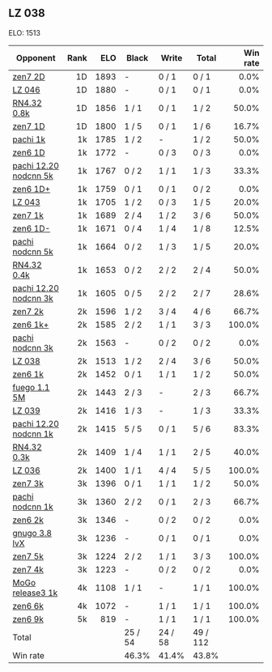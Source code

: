 ## LZ 038 ##

ELO: 1513

Opponent | Rank | ELO | Black | Write | Total | Win rate
---------|-----:|----:|-------|-------|-------|-------:
[zen7 2D](zen7%202D.md) | 1D | 1893 | - | 0 / 1 | 0 / 1 | 0.0%
[LZ 046](LZ%20046.md) | 1D | 1880 | - | 0 / 1 | 0 / 1 | 0.0%
[RN4.32 0.8k](RN4.32%200.8k.md) | 1D | 1856 | 1 / 1 | 0 / 1 | 1 / 2 | 50.0%
[zen7 1D](zen7%201D.md) | 1D | 1800 | 1 / 5 | 0 / 1 | 1 / 6 | 16.7%
[pachi 1k](pachi%201k.md) | 1k | 1785 | 1 / 2 | - | 1 / 2 | 50.0%
[zen6 1D](zen6%201D.md) | 1k | 1772 | - | 0 / 3 | 0 / 3 | 0.0%
[pachi 12.20 nodcnn 5k](pachi%2012.20%20nodcnn%205k.md) | 1k | 1767 | 0 / 2 | 1 / 1 | 1 / 3 | 33.3%
[zen6 1D+](zen6%201D+.md) | 1k | 1759 | 0 / 1 | 0 / 1 | 0 / 2 | 0.0%
[LZ 043](LZ%20043.md) | 1k | 1705 | 1 / 2 | 0 / 3 | 1 / 5 | 20.0%
[zen7 1k](zen7%201k.md) | 1k | 1689 | 2 / 4 | 1 / 2 | 3 / 6 | 50.0%
[zen6 1D-](zen6%201D-.md) | 1k | 1671 | 0 / 4 | 1 / 4 | 1 / 8 | 12.5%
[pachi nodcnn 5k](pachi%20nodcnn%205k.md) | 1k | 1664 | 0 / 2 | 1 / 3 | 1 / 5 | 20.0%
[RN4.32 0.4k](RN4.32%200.4k.md) | 1k | 1653 | 0 / 2 | 2 / 2 | 2 / 4 | 50.0%
[pachi 12.20 nodcnn 3k](pachi%2012.20%20nodcnn%203k.md) | 1k | 1605 | 0 / 5 | 2 / 2 | 2 / 7 | 28.6%
[zen7 2k](zen7%202k.md) | 2k | 1596 | 1 / 2 | 3 / 4 | 4 / 6 | 66.7%
[zen6 1k+](zen6%201k+.md) | 2k | 1585 | 2 / 2 | 1 / 1 | 3 / 3 | 100.0%
[pachi nodcnn 3k](pachi%20nodcnn%203k.md) | 2k | 1563 | - | 0 / 2 | 0 / 2 | 0.0%
[LZ 038](LZ%20038.md) | 2k | 1513 | 1 / 2 | 2 / 4 | 3 / 6 | 50.0%
[zen6 1k](zen6%201k.md) | 2k | 1452 | 0 / 1 | 1 / 1 | 1 / 2 | 50.0%
[fuego 1.1 5M](fuego%201.1%205M.md) | 2k | 1443 | 2 / 3 | - | 2 / 3 | 66.7%
[LZ 039](LZ%20039.md) | 2k | 1416 | 1 / 3 | - | 1 / 3 | 33.3%
[pachi 12.20 nodcnn 1k](pachi%2012.20%20nodcnn%201k.md) | 2k | 1415 | 5 / 5 | 0 / 1 | 5 / 6 | 83.3%
[RN4.32 0.3k](RN4.32%200.3k.md) | 2k | 1409 | 1 / 4 | 1 / 1 | 2 / 5 | 40.0%
[LZ 036](LZ%20036.md) | 2k | 1400 | 1 / 1 | 4 / 4 | 5 / 5 | 100.0%
[zen7 3k](zen7%203k.md) | 3k | 1396 | 0 / 1 | 1 / 1 | 1 / 2 | 50.0%
[pachi nodcnn 1k](pachi%20nodcnn%201k.md) | 3k | 1360 | 2 / 2 | 0 / 1 | 2 / 3 | 66.7%
[zen6 2k](zen6%202k.md) | 3k | 1346 | - | 0 / 2 | 0 / 2 | 0.0%
[gnugo 3.8 lvX](gnugo%203.8%20lvX.md) | 3k | 1236 | - | 0 / 1 | 0 / 1 | 0.0%
[zen7 5k](zen7%205k.md) | 3k | 1224 | 2 / 2 | 1 / 1 | 3 / 3 | 100.0%
[zen7 4k](zen7%204k.md) | 3k | 1223 | - | 0 / 2 | 0 / 2 | 0.0%
[MoGo release3 1k](MoGo%20release3%201k.md) | 4k | 1108 | 1 / 1 | - | 1 / 1 | 100.0%
[zen6 6k](zen6%206k.md) | 4k | 1072 | - | 1 / 1 | 1 / 1 | 100.0%
[zen6 9k](zen6%209k.md) | 5k | 819 | - | 1 / 1 | 1 / 1 | 100.0%
Total | | | 25 / 54 | 24 / 58 | 49 / 112 | 
Win rate| | | 46.3% | 41.4% | 43.8% | 
